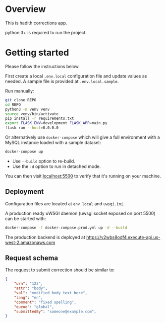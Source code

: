 # Overview

This is hadith corrections app.

python 3+ is required to run the project.

# Getting started

Please follow the instructions below.

First create a local `.env.local` configuration file and update values as needed.
A sample file is provided at `.env.local.sample`.

Run manually:
```bash
git clone REPO
cd REPO
python3 -m venv venv
source venv/bin/activate
pip install -r requirements.txt
export FLASK_ENV=development FLASK_APP=main.py
flask run --host=0.0.0.0
```

Or alternatively use `docker-compose` which will give a full environment with a MySQL instance loaded with a sample dataset:

```bash
docker-compose up
```

* Use `--build` option to re-build.
* Use the `-d` option to run in detached mode.

You can then visit [localhost:5500](http://localhost:5500) to verify that it's running on your machine.

## Deployment

Configuration files are located at `env.local` and `uwsgi.ini`.

A production ready uWSGI daemon (uwsgi socket exposed on port 5500) can be started with:

```bash
docker-compose -f docker-compose.prod.yml up -d --build
```

The production backend is deployed at https://v2wbs8odf4.execute-api.us-west-2.amazonaws.com

## Request schema

The request to submit correction should be similar to:

```json
{
    "urn": "123",
    "attr": "body",
    "val": "modified body text here",
    "lang": "en",
    "comment": "fixed spelling",
    "queue": "global",
    "submittedBy": "someone@example.com",
}
```
